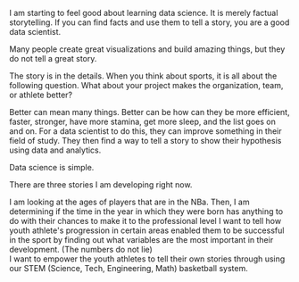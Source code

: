 I am starting to feel good about learning data science.  It is merely factual storytelling.  If you can find facts and use them to tell a story, you are a good data scientist. 

Many people create great visualizations and build amazing things, but they do not tell a great story. 

The story is in the details.  When you think about sports, it is all about the following question.  What about your project makes the organization, team, or athlete better?

Better can mean many things.  Better can be how can they be more efficient, faster, stronger, have more stamina, get more sleep, and the list goes on and on.   For a data scientist to do this, they can improve something in their field of study.  They then find a way to tell a story to show their hypothesis using data and analytics. 

Data science is simple.     

There are three stories I am developing right now.

I am looking at the ages of players that are in the NBa.  Then, I am determining if the time in the year in which they were born has anything to do with their chances to make it to the professional level
I want to tell how youth athlete's progression in certain areas enabled them to be successful in the sport by finding out what variables are the most important in their development.  (The numbers do not lie)  
I want to empower the youth athletes to tell their own stories through using our STEM (Science, Tech, Engineering, Math) basketball system.

